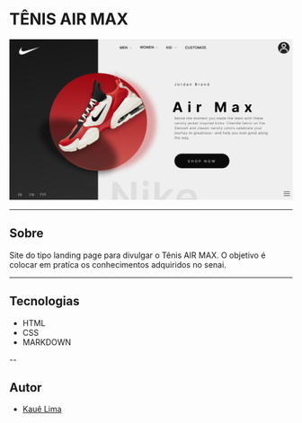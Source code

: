 # TÊNIS AIR MAX

![](./img/DESKTOP.png)

---

## Sobre
Site do tipo landing page para divulgar o Tênis AIR MAX.
O objetivo é colocar em pratíca os conhecimentos adquiridos no senai.

---

## Tecnologias 
- HTML
- CSS
- MARKDOWN

--

## Autor 
- [Kauê Lima]()
